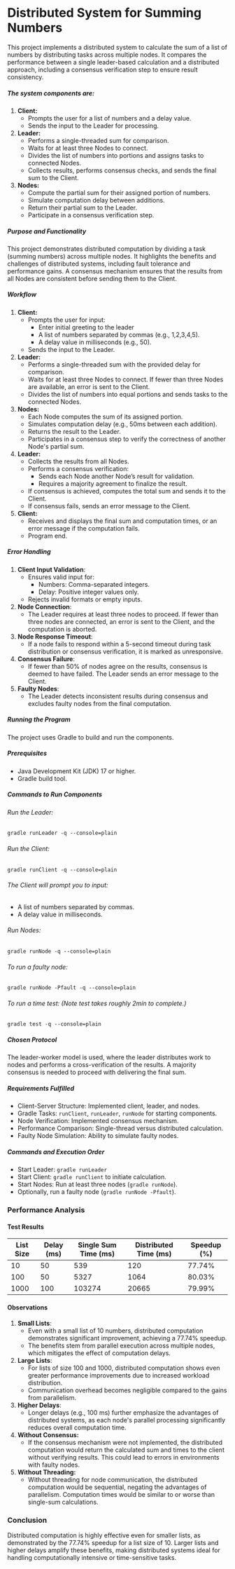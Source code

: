 # Distributed System for Summing Numbers
This project implements a distributed system to calculate the sum of a list of numbers by distributing tasks across multiple nodes. It compares the performance between a single leader-based calculation and a distributed approach, including a consensus verification step to ensure result consistency.

##### The system components are:
1. **Client:**
    - Prompts the user for a list of numbers and a delay value.
    - Sends the input to the Leader for processing.
2. **Leader:**
    - Performs a single-threaded sum for comparison.
    - Waits for at least three Nodes to connect.
    - Divides the list of numbers into portions and assigns tasks to connected Nodes.
    - Collects results, performs consensus checks, and sends the final sum to the Client.
3. **Nodes:**
    - Compute the partial sum for their assigned portion of numbers.
    - Simulate computation delay between additions.
    - Return their partial sum to the Leader.
    - Participate in a consensus verification step.

##### Purpose and Functionality
This project demonstrates distributed computation by dividing a task (summing numbers) across multiple nodes. It highlights the benefits and challenges of distributed systems, including fault tolerance and performance gains. A consensus mechanism ensures that the results from all Nodes are consistent before sending them to the Client.

##### Workflow
1. **Client:**
    - Prompts the user for input:
      - Enter initial greeting to the leader
      - A list of numbers separated by commas (e.g., 1,2,3,4,5).
      - A delay value in milliseconds (e.g., 50).
    - Sends the input to the Leader.
2. **Leader:**
    - Performs a single-threaded sum with the provided delay for comparison.
    - Waits for at least three Nodes to connect. If fewer than three Nodes are available, an error is sent to the Client.
    - Divides the list of numbers into equal portions and sends tasks to the connected Nodes.
3. **Nodes:**
    - Each Node computes the sum of its assigned portion.
    - Simulates computation delay (e.g., 50ms between each addition).
    - Returns the result to the Leader.
    - Participates in a consensus step to verify the correctness of another Node's partial sum.
4. **Leader:**
    - Collects the results from all Nodes.
    - Performs a consensus verification:
      - Sends each Node another Node’s result for validation.
      - Requires a majority agreement to finalize the result.
    - If consensus is achieved, computes the total sum and sends it to the Client.
    - If consensus fails, sends an error message to the Client.
5. **Client:**
    - Receives and displays the final sum and computation times, or an error message if the computation fails.
    - Program end.

##### Error Handling
1. **Client Input Validation**:
   - Ensures valid input for:
     - Numbers: Comma-separated integers.
     - Delay: Positive integer values only.
   - Rejects invalid formats or empty inputs.
2. **Node Connection**:
   - The Leader requires at least three nodes to proceed. If fewer than three nodes are connected, an error is sent to the Client, and the computation is aborted.
3. **Node Response Timeout**:
   - If a node fails to respond within a 5-second timeout during task distribution or consensus verification, it is marked as unresponsive.
4. **Consensus Failure**:
   - If fewer than 50% of nodes agree on the results, consensus is deemed to have failed. The Leader sends an error message to the Client.
5. **Faulty Nodes**:
   - The Leader detects inconsistent results during consensus and excludes faulty nodes from the final computation.

##### Running the Program
The project uses Gradle to build and run the components.

##### Prerequisites
- Java Development Kit (JDK) 17 or higher.
- Gradle build tool.

##### Commands to Run Components
###### Run the Leader:
``gradle runLeader -q --console=plain``

###### Run the Client:
``gradle runClient -q --console=plain``

###### The Client will prompt you to input:
- A list of numbers separated by commas.
- A delay value in milliseconds.

###### Run Nodes:
``gradle runNode -q --console=plain``

###### To run a faulty node:
``gradle runNode -Pfault -q --console=plain``

###### To run a time test: *(Note test takes roughly 2min to complete.)*
``gradle test -q --console=plain``

##### Chosen Protocol
The leader-worker model is used, where the leader distributes work to nodes and performs a cross-verification of the results. A majority consensus is needed to proceed with delivering the final sum.

##### Requirements Fulfilled
- Client-Server Structure: Implemented client, leader, and nodes.
- Gradle Tasks: `runClient`, `runLeader`, `runNode` for starting components.
- Node Verification: Implemented consensus mechanism.
- Performance Comparison: Single-thread versus distributed calculation.
- Faulty Node Simulation: Ability to simulate faulty nodes.

##### Commands and Execution Order
- Start Leader: `gradle runLeader`
- Start Client: `gradle runClient` to initiate calculation.
- Start Nodes: Run at least three nodes (`gradle runNode`).
- Optionally, run a faulty node (`gradle runNode -Pfault`).


### Performance Analysis
#### Test Results

| List Size | Delay (ms) | Single Sum Time (ms) | Distributed Time (ms) | Speedup (%)  |
|-----------|------------|----------------------|-----------------------|--------------|
| 10        | 50         | 539                  | 120                   | 77.74%       |
| 100       | 50         | 5327                 | 1064                  | 80.03%       |
| 1000      | 100        | 103274               | 20665                 | 79.99%       |

#### Observations
1. **Small Lists**:
   - Even with a small list of 10 numbers, distributed computation demonstrates significant improvement, achieving a 77.74% speedup.
   - The benefits stem from parallel execution across multiple nodes, which mitigates the effect of computation delays.
2. **Large Lists**:
   - For lists of size 100 and 1000, distributed computation shows even greater performance improvements due to increased workload distribution.
   - Communication overhead becomes negligible compared to the gains from parallelism.
3. **Higher Delays**:
   - Longer delays (e.g., 100 ms) further emphasize the advantages of distributed systems, as each node's parallel processing significantly reduces overall computation time.
4. **Without Consensus:**
   - If the consensus mechanism were not implemented, the distributed computation would return the calculated sum and times to the client without verifying results. This could lead to errors in environments with faulty nodes.
5. **Without Threading:**
   - Without threading for node communication, the distributed computation would be sequential, negating the advantages of parallelism. Computation times would be similar to or worse than single-sum calculations.

### Conclusion
Distributed computation is highly effective even for smaller lists, as demonstrated by the 77.74% speedup for a list size of 10. Larger lists and higher delays amplify these benefits, making distributed systems ideal for handling computationally intensive or time-sensitive tasks.


